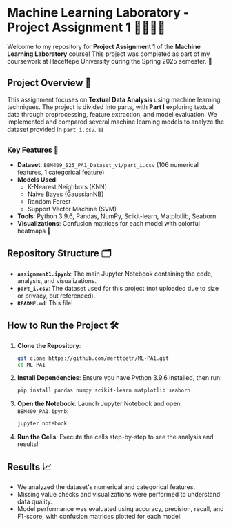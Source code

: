 # Machine Learning Laboratory - Project Assignment 1 👨🏻‍🔬✨

Welcome to my repository for **Project Assignment 1** of the **Machine Learning Laboratory** course! This project was completed as part of my coursework at Hacettepe University during the Spring 2025 semester. 🚀

## Project Overview 📝
This assignment focuses on **Textual Data Analysis** using machine learning techniques. The project is divided into parts, with **Part I** exploring textual data through preprocessing, feature extraction, and model evaluation. We implemented and compared several machine learning models to analyze the dataset provided in `part_i.csv`. 📊

### Key Features 🌟
- **Dataset**: `BBM409_S25_PA1_Dataset_v1/part_i.csv` (106 numerical features, 1 categorical feature)  
- **Models Used**:  
  - K-Nearest Neighbors (KNN)  
  - Naive Bayes (GaussianNB)  
  - Random Forest  
  - Support Vector Machine (SVM)  
- **Tools**: Python 3.9.6, Pandas, NumPy, Scikit-learn, Matplotlib, Seaborn  
- **Visualizations**: Confusion matrices for each model with colorful heatmaps 🎨  

## Repository Structure 🗂️
- **`assignment1.ipynb`**: The main Jupyter Notebook containing the code, analysis, and visualizations.  
- **`part_i.csv`**: The dataset used for this project (not uploaded due to size or privacy, but referenced).  
- **`README.md`**: This file!  

## How to Run the Project 🛠️
1. **Clone the Repository**:  
   ```bash
   git clone https://github.com/merttcetn/ML-PA1.git
   cd ML-PA1
   ```
2. **Install Dependencies**: Ensure you have Python 3.9.6 installed, then run:  
   ```bash
   pip install pandas numpy scikit-learn matplotlib seaborn
   ```
3. **Open the Notebook**: Launch Jupyter Notebook and open `BBM409_PA1.ipynb`:  
   ```bash
   jupyter notebook
   ```
4. **Run the Cells**: Execute the cells step-by-step to see the analysis and results!  

## Results 📈
- We analyzed the dataset's numerical and categorical features.  
- Missing value checks and visualizations were performed to understand data quality.  
- Model performance was evaluated using accuracy, precision, recall, and F1-score, with confusion matrices plotted for each model.  
